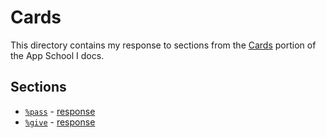 # Cards

This directory contains my response to sections from the [Cards](https://docs.urbit.org/courses/app-school/5-cards) portion of the App School I docs.

## Sections

* [`%pass`](https://docs.urbit.org/courses/app-school/5-cards#pass) - [response](./%25pass/README.md)
* [`%give`](https://docs.urbit.org/courses/app-school/5-cards#give) - [response](./%25give/README.md)
